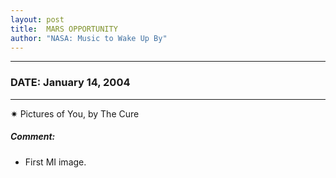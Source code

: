 ```yaml
---
layout: post
title:  MARS OPPORTUNITY
author: "NASA: Music to Wake Up By"
---
```


----
### DATE: January 14, 2004
----
✷ Pictures of You, by The Cure

##### Comment:
* First MI image.
